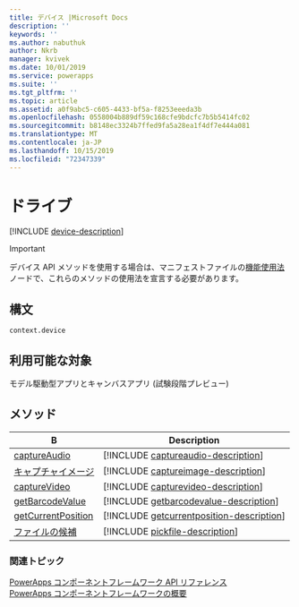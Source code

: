 ```yaml
---
title: デバイス |Microsoft Docs
description: ''
keywords: ''
ms.author: nabuthuk
author: Nkrb
manager: kvivek
ms.date: 10/01/2019
ms.service: powerapps
ms.suite: ''
ms.tgt_pltfrm: ''
ms.topic: article
ms.assetid: a0f9abc5-c605-4433-bf5a-f8253eeeda3b
ms.openlocfilehash: 0558004b889df59c168cfe9bdcfc7b5b5414fc02
ms.sourcegitcommit: b8148ec3324b7ffed9fa5a28ea1f4df7e444a081
ms.translationtype: MT
ms.contentlocale: ja-JP
ms.lasthandoff: 10/15/2019
ms.locfileid: "72347339"
---
```

# <a name="device"></a>ドライブ

[!INCLUDE [device-description](includes/device-description.md)]

> [!IMPORTANT]
> デバイス API メソッドを使用する場合は、マニフェストファイルの[機能使用法](../manifest-schema-reference/feature-usage.md)ノードで、これらのメソッドの使用法を宣言する必要があります。

## <a name="syntax"></a>構文

`context.device`

## <a name="available-for"></a>利用可能な対象 

モデル駆動型アプリとキャンバスアプリ (試験段階プレビュー)

## <a name="methods"></a>メソッド

|B | Description |
| ------------- |-------------|
|[captureAudio](device/captureaudio.md)|[!INCLUDE [captureaudio-description](device/includes/captureaudio-description.md)]|
|[キャプチャイメージ](device/captureimage.md)|[!INCLUDE [captureimage-description](device/includes/captureimage-description.md)]|
|[captureVideo](device/capturevideo.md)|[!INCLUDE [capturevideo-description](device/includes/capturevideo-description.md)]|
|[getBarcodeValue](device/getbarcodevalue.md)|[!INCLUDE [getbarcodevalue-description](device/includes/getbarcodevalue-description.md)]|
|[getCurrentPosition](device/getcurrentposition.md)|[!INCLUDE [getcurrentposition-description](device/includes/getcurrentposition-description.md)]|
|[ファイルの候補](device/pickfile.md)|[!INCLUDE [pickfile-description](device/includes/pickfile-description.md)]|

### <a name="related-topics"></a>関連トピック

[PowerApps コンポーネントフレームワーク API リファレンス](../reference/index.md)<br/>
[PowerApps コンポーネントフレームワークの概要](../overview.md)